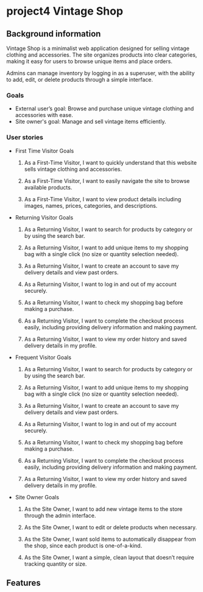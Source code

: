 # project4 Vintage Shop

## Background information
Vintage Shop is a minimalist web application designed for selling vintage clothing and accessories. The site organizes products into clear categories, making it easy for users to browse unique items and place orders.

Admins can manage inventory by logging in as a superuser, with the ability to add, edit, or delete products through a simple interface.

### Goals
- External user’s goal: Browse and purchase unique vintage clothing and accessories with ease.
- Site owner's goal: Manage and sell vintage items efficiently.

### User stories
- First Time Visitor Goals
    1. As a First-Time Visitor, I want to quickly understand that this website sells vintage clothing and accessories.

    2. As a First-Time Visitor, I want to easily navigate the site to browse available products.

    3. As a First-Time Visitor, I want to view product details including images, names, prices, categories, and descriptions.

- Returning Visitor Goals
    1. As a Returning Visitor, I want to search for products by category or by using the search bar.

    2. As a Returning Visitor, I want to add unique items to my shopping bag with a single click (no size or quantity selection needed).

    3. As a Returning Visitor, I want to create an account to save my delivery details and view past orders.

    4. As a Returning Visitor, I want to log in and out of my account securely.

    5. As a Returning Visitor, I want to check my shopping bag before making a purchase.

    6. As a Returning Visitor, I want to complete the checkout process easily, including providing delivery information and making payment.

    7. As a Returning Visitor, I want to view my order history and saved delivery details in my profile.


- Frequent Visitor Goals
    1. As a Returning Visitor, I want to search for products by category or by using the search bar.

    2. As a Returning Visitor, I want to add unique items to my shopping bag with a single click (no size or quantity selection needed).

    3. As a Returning Visitor, I want to create an account to save my delivery details and view past orders.

    4. As a Returning Visitor, I want to log in and out of my account securely.

    5. As a Returning Visitor, I want to check my shopping bag before making a purchase.

    6. As a Returning Visitor, I want to complete the checkout process easily, including providing delivery information and making payment.

    7. As a Returning Visitor, I want to view my order history and saved delivery details in my profile.

- Site Owner Goals
    1. As the Site Owner, I want to add new vintage items to the store through the admin interface.

    2. As the Site Owner, I want to edit or delete products when necessary.

    3. As the Site Owner, I want sold items to automatically disappear from the shop, since each product is one-of-a-kind.

    4. As the Site Owner, I want a simple, clean layout that doesn’t require tracking quantity or size.


## Features